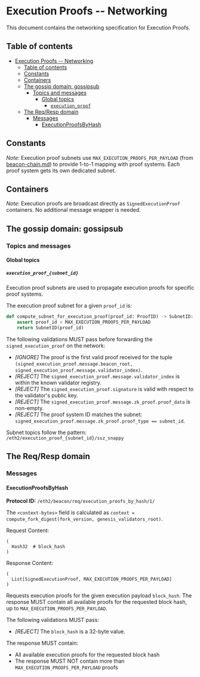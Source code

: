 # Execution Proofs -- Networking

This document contains the networking specification for Execution Proofs.

## Table of contents

<!-- mdformat-toc start --slug=github --no-anchors --maxlevel=6 --minlevel=1 -->

- [Execution Proofs -- Networking](#execution-proofs----networking)
  - [Table of contents](#table-of-contents)
  - [Constants](#constants)
  - [Containers](#containers)
  - [The gossip domain: gossipsub](#the-gossip-domain-gossipsub)
    - [Topics and messages](#topics-and-messages)
      - [Global topics](#global-topics)
        - [`execution_proof`](#execution_proof)
  - [The Req/Resp domain](#the-reqresp-domain)
    - [Messages](#messages)
      - [ExecutionProofsByHash](#executionproofsbyHash)

<!-- mdformat-toc end -->

## Constants

*Note*: Execution proof subnets use `MAX_EXECUTION_PROOFS_PER_PAYLOAD` (from [beacon-chain.md](./beacon-chain.md)) to provide 1-to-1 mapping with proof systems. Each proof system gets its own dedicated subnet.

## Containers

*Note*: Execution proofs are broadcast directly as `SignedExecutionProof` containers. No additional message wrapper is needed.

## The gossip domain: gossipsub

### Topics and messages

#### Global topics

##### `execution_proof_{subnet_id}`

Execution proof subnets are used to propagate execution proofs for specific proof systems.

The execution proof subnet for a given `proof_id` is:
```python
def compute_subnet_for_execution_proof(proof_id: ProofID) -> SubnetID:
    assert proof_id < MAX_EXECUTION_PROOFS_PER_PAYLOAD
    return SubnetID(proof_id)
```

The following validations MUST pass before forwarding the `signed_execution_proof` on the network:

- _[IGNORE]_ The proof is the first valid proof received for the tuple `(signed_execution_proof.message.beacon_root, signed_execution_proof.message.validator_index)`.
- _[REJECT]_ The `signed_execution_proof.message.validator_index` is within the known validator registry.
- _[REJECT]_ The `signed_execution_proof.signature` is valid with respect to the validator's public key.
- _[REJECT]_ The `signed_execution_proof.message.zk_proof.proof_data` is non-empty.
- _[REJECT]_ The proof system ID matches the subnet: `signed_execution_proof.message.zk_proof.proof_type == subnet_id`.

Subnet topics follow the pattern: `/eth2/execution_proof_{subnet_id}/ssz_snappy`

## The Req/Resp domain

### Messages

#### ExecutionProofsByHash

**Protocol ID:** `/eth2/beacon/req/execution_proofs_by_hash/1/`

The `<context-bytes>` field is calculated as `context = compute_fork_digest(fork_version, genesis_validators_root)`.

Request Content:
```
(
  Hash32  # block_hash
)
```

Response Content:
```
(
  List[SignedExecutionProof, MAX_EXECUTION_PROOFS_PER_PAYLOAD]
)
```

Requests execution proofs for the given execution payload `block_hash`. The response MUST contain all available proofs for the requested block hash, up to `MAX_EXECUTION_PROOFS_PER_PAYLOAD`.

The following validations MUST pass:
- _[REJECT]_ The `block_hash` is a 32-byte value.

The response MUST contain:
- All available execution proofs for the requested block hash
- The response MUST NOT contain more than `MAX_EXECUTION_PROOFS_PER_PAYLOAD` proofs